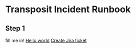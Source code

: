 # Transposit Incident Runbook

## Step 1
fill me in!
[Hello world](https://console.transposit.com/mc/t/transposit-default-runbooks/actions/hello_world)
[Create Jira ticket](https://console.transposit.com/mc/t/transposit-default-runbooks/actions/create_jira_ticket)